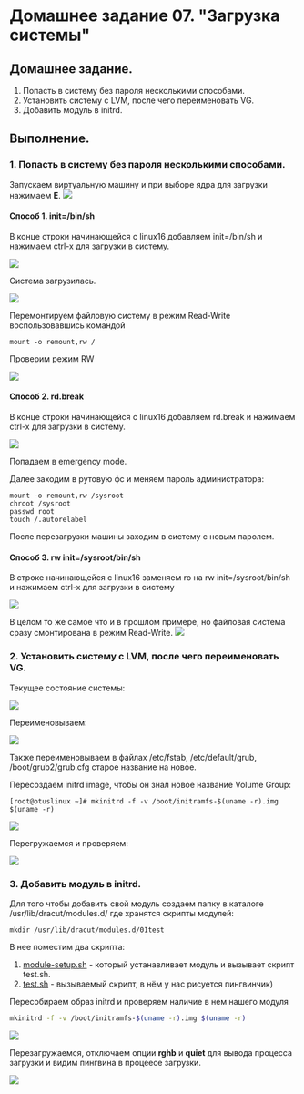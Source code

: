 # Домашнее задание 07. "Загрузка системы"

## Домашнее задание.

1. Попасть в систему без пароля несколькими способами.
2. Установить систему с LVM, после чего переименовать VG.
3. Добавить модуль в initrd.

## Выполнение.

### 1. Попасть в систему без пароля несколькими способами.

Запускаем виртуальную машину и при выборе ядра для загрузки нажимаем **Е**.
![](1-0.JPG)

#### Способ 1. init=/bin/sh
В конце строки начинающейся с linux16 добавляем init=/bin/sh и нажимаем сtrl-x для загрузки в систему.

![](1-1.JPG)

Система загрузилась.

![](1-2.JPG)

Перемонтируем файловую систему в режим Read-Write воспользовавшись командой 
```
mount -o remount,rw /
```
Проверим режим RW 

![](1-3.JPG)

#### Способ 2. rd.break
В конце строки начинающейся с linux16 добавляем rd.break и нажимаем сtrl-x для загрузки в систему.

![](1-4.JPG)

Попадаем в emergency mode.

Далее заходим в рутовую фс и меняем пароль администратора:
```
mount -o remount,rw /sysroot
chroot /sysroot
passwd root
touch /.autorelabel
```

После перезагрузки машины заходим в систему с новым паролем.

#### Способ 3. rw init=/sysroot/bin/sh
В строке начинающейся с linux16 заменяем ro на rw init=/sysroot/bin/sh и нажимаем сtrl-x для загрузки в систему

![](1-5.JPG)

В целом то же самое что и в прошлом примере, но файловая система сразу смонтирована в режим Read-Write.
![](1-6.JPG)

### 2. Установить систему с LVM, после чего переименовать VG.
Текущее состояние системы:

![](2-1.JPG)

Переименовываем:

![](2-2.JPG)

Также переименовываем в файлах /etc/fstab, /etc/default/grub, /boot/grub2/grub.cfg старое название на новое.

Пересоздаем initrd image, чтобы он знал новое название Volume Group:
```
[root@otuslinux ~]# mkinitrd -f -v /boot/initramfs-$(uname -r).img $(uname -r)
```

![](2-3.JPG)

Перегружаемся и проверяем:

![](2-4.JPG)

### 3. Добавить модуль в initrd.

Для того чтобы добавить свой модуль создаем папку в каталоге /usr/lib/dracut/modules.d/ где хранятся скрипты модулей:

```
mkdir /usr/lib/dracut/modules.d/01test
```
В нее поместим два скрипта:

  1. [module-setup.sh](module-setup.sh) - который устанавливает модуль и вызывает скрипт test.sh.
  2. [test.sh](test.sh) - вызываемый скрипт, в нём у нас рисуется пингвинчик)

Пересобираем образ initrd и проверяем наличие в нем нашего модуля

```bash
mkinitrd -f -v /boot/initramfs-$(uname -r).img $(uname -r)
```

![](3-2.JPG)

Перезагружаемся, отключаем опции **rghb** и **quiet** для вывода процесса загрузки и видим пингвина в процеесе загрузки. 

![](3-3.JPG)
